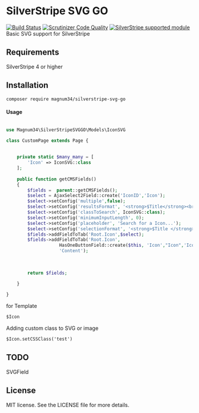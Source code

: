 # SilverStripe SVG GO
[![Build Status](https://img.shields.io/travis/magnum34/SilverStripeSVGGO)](https://travis-ci.org/Magnum34/SilverStripeSVGGO)
[![Scrutinizer Code Quality](https://scrutinizer-ci.com/g/Magnum34/SilverStripeSVGGO/badges/quality-score.png?b=master)](https://scrutinizer-ci.com/g/Magnum34/SilverStripeSVGGO/?branch=master)
[![SilverStripe supported module](https://img.shields.io/badge/silverstripe-supported-0071C4.svg)](https://addons.silverstripe.org/add-ons/magnum34/silverstripe-svg-go/)
Basic SVG support for SilverStripe

## Requirements
SilverStripe 4 or higher

## Installation
```composer require magnum34/silverstripe-svg-go```

#### Usage


```php

use Magnum34\SilverStripeSVGGO\Models\IconSVG

class CustomPage extends Page {
    
    
    private static $many_many = [
        'Icon' => IconSVG::class
    ];
    
    public function getCMSFields()
    {
        $fields =  parent::getCMSFields();
        $select = AjaxSelect2Field::create('IconID','Icon');
        $select->setConfig('multiple',false);
        $select->setConfig('resultsFormat', '<strong>$Title</strong><br />$Thumbnail');
        $select->setConfig('classToSearch', IconSVG::class);
        $select->setConfig('minimumInputLength', 0);
        $select->setConfig('placeholder', 'Search for a Icon...');
        $select->setConfig('selectionFormat', '<strong>$Title </strong>');
        $fields->addFieldToTab('Root.Icon',$select);
        $fields->addFieldToTab('Root.Icon',
                    HasOneButtonField::create($this, 'Icon',"Icon",'Icon (only .svg, .png, .jpg, .jpeg)'),
                    'Content');
        
        
        
        return $fields;
        
    }

}

``` 

for Template
```html
$Icon

```
Adding custom class to SVG or image
```html
$Icon.setCSSClass('test')

```
## TODO
SVGField

## License
MIT license. See the LICENSE file for more details.


